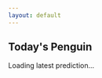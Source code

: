 ```yaml
---
layout: default
---
```


<div id="prediction-container">
  <h2>Today's Penguin</h2>
  <p id="loading">Loading latest prediction...</p>
</div>

<script>
document.addEventListener('DOMContentLoaded', function() {
  const predDiv = document.getElementById('prediction-container');
  
  // Try using the GitHub Pages URL directly
  fetch('https://markushenriksson13.github.io/penguin-classifier-1/predictions/latest_prediction.json')
    .then(response => {
      if (!response.ok) {
        // Try using the correct GitHub repository
        fetch('https://raw.githubusercontent.com/Markushenriksson13/penguin-classifier/main/predictions/latest_prediction.json')
          .then(response => {
            if (!response.ok) {
              // Fall back to local repository name
              return fetch('https://raw.githubusercontent.com/Markushenriksson13/penguin-classifier-1/main/predictions/latest_prediction.json')
                .then(response2 => {
                  if (!response2.ok) {
                    throw new Error('Failed to load prediction data from all sources');
                  }
                  return response2.json();
                });
            }
            return response.json();
          })
    .then(data => {
      predDiv.innerHTML = `
        <h2>Today's Penguin (${data.date})</h2>
        <p><strong>Species:</strong> ${data.prediction}</p>
        <p><strong>Confidence:</strong> ${data.probability.toFixed(2)}%</p>
        <h3>Species Probabilities:</h3>
        <ul>
          <li>Adelie: ${data.species_probabilities.Adelie.toFixed(2)}%</li>
          <li>Chinstrap: ${data.species_probabilities.Chinstrap.toFixed(2)}%</li>
          <li>Gentoo: ${data.species_probabilities.Gentoo.toFixed(2)}%</li>
        </ul>
        <h3>Measurements:</h3>
        <ul>
          <li>Bill Length: ${data.measurements.bill_length_mm.toFixed(2)} mm</li>
          <li>Bill Depth: ${data.measurements.bill_depth_mm.toFixed(2)} mm</li>
          <li>Flipper Length: ${data.measurements.flipper_length_mm.toFixed(2)} mm</li>
          <li>Body Mass: ${data.measurements.body_mass_g.toFixed(2)} g</li>
          <li>Time: ${data.measurements.datetime}</li>
        </ul>
      `;
    })
    .catch(error => {
      console.error('Error:', error);
      predDiv.innerHTML = `
        <h2>Today's Penguin</h2>
        <p style="color: red;">Error loading prediction data. Please try again later.</p>
        <p style="color: gray; font-size: 0.8em;">Technical details: ${error.message}</p>
      `;
    });
});
</script>